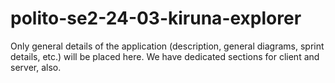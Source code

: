 # polito-se2-24-03-kiruna-explorer

Only general details of the application (description, general diagrams, sprint details, etc.) will be placed here.
We have dedicated sections for client and server, also.
